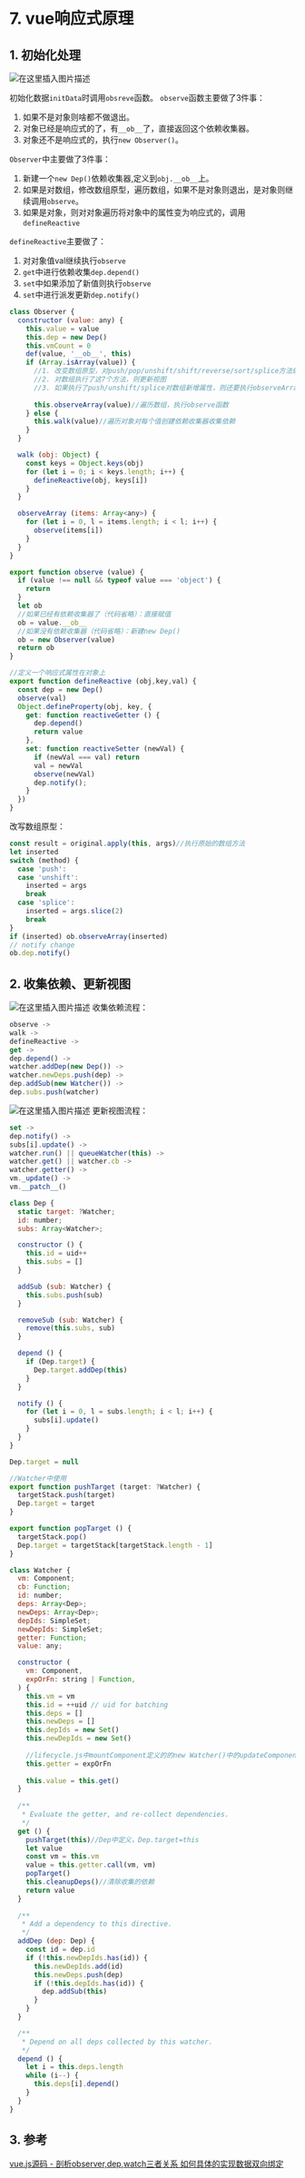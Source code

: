 # 7. vue响应式原理


## 1. 初始化处理
![在这里插入图片描述](https://img-blog.csdnimg.cn/20200117100600975.png?x-oss-process=image/watermark,type_ZmFuZ3poZW5naGVpdGk,shadow_10,text_aHR0cHM6Ly9ibG9nLmNzZG4ubmV0L3F3ZTQzNTU0MTkwOA==,size_16,color_FFFFFF,t_70)


初始化数据`initData`时调用`obsreve`函数。
`observe`函数主要做了3件事：
1. 如果不是对象则啥都不做退出。
2. 对象已经是响应式的了，有`__ob__`了，直接返回这个依赖收集器。
3. 对象还不是响应式的，执行`new Observer()`。


`Observer`中主要做了3件事：
1. 新建一个`new Dep()`依赖收集器,定义到`obj.__ob__`上。
2. 如果是对数组，修改数组原型，遍历数组，如果不是对象则退出，是对象则继续调用`observe`。
3. 如果是对象，则对对象遍历将对象中的属性变为响应式的，调用`defineReactive`

`defineReactive`主要做了：
1. 对对象值val继续执行`observe`
2. `get`中进行依赖收集`dep.depend()`
3. `set`中如果添加了新值则执行`observe`
4. `set`中进行派发更新`dep.notify() `
```js
class Observer {
  constructor (value: any) {
    this.value = value
    this.dep = new Dep()
    this.vmCount = 0
    def(value, '__ob__', this)
    if (Array.isArray(value)) {
      //1. 改变数组原型，对push/pop/unshift/shift/reverse/sort/splice方法做出修改，
      //2. 对数组执行了这7个方法，则更新视图
      //3. 如果执行了push/unshift/splice对数组新增属性，则还要执行observeArray方法，收集依赖。
      	
      this.observeArray(value)//遍历数组，执行observe函数
    } else {
      this.walk(value)//遍历对象对每个值创建依赖收集器收集依赖
    }
  }

  walk (obj: Object) {
    const keys = Object.keys(obj)
    for (let i = 0; i < keys.length; i++) {
      defineReactive(obj, keys[i])
    }
  }

  observeArray (items: Array<any>) {
    for (let i = 0, l = items.length; i < l; i++) {
      observe(items[i])
    }
  }
}

export function observe (value) {
  if (value !== null && typeof value === 'object') {
    return
  }
  let ob
  //如果已经有依赖收集器了（代码省略）：直接赋值
  ob = value.__ob__
  //如果没有依赖收集器（代码省略）：新建new Dep()
  ob = new Observer(value)
  return ob
}

//定义一个响应式属性在对象上
export function defineReactive (obj,key,val) {
  const dep = new Dep()
  observe(val)
  Object.defineProperty(obj, key, {
    get: function reactiveGetter () {
      dep.depend()
      return value
    },
    set: function reactiveSetter (newVal) {
      if (newVal === val) return
      val = newVal
      observe(newVal)
      dep.notify();
    }
  })
}
```
改写数组原型：
```js
const result = original.apply(this, args)//执行原始的数组方法
let inserted
switch (method) {
  case 'push':
  case 'unshift':
    inserted = args
    break
  case 'splice':
    inserted = args.slice(2)
    break
}
if (inserted) ob.observeArray(inserted)
// notify change
ob.dep.notify()
```
## 2. 收集依赖、更新视图
![在这里插入图片描述](https://img-blog.csdnimg.cn/20200117100621309.png)
收集依赖流程：
```js
observe -> 
walk -> 
defineReactive -> 
get -> 
dep.depend() -> 
watcher.addDep(new Dep()) -> 
watcher.newDeps.push(dep) -> 
dep.addSub(new Watcher()) -> 
dep.subs.push(watcher)
```
![在这里插入图片描述](https://img-blog.csdnimg.cn/20200117100636753.png?x-oss-process=image/watermark,type_ZmFuZ3poZW5naGVpdGk,shadow_10,text_aHR0cHM6Ly9ibG9nLmNzZG4ubmV0L3F3ZTQzNTU0MTkwOA==,size_16,color_FFFFFF,t_70)
更新视图流程：
```js
set -> 
dep.notify() -> 
subs[i].update() -> 
watcher.run() || queueWatcher(this) -> 
watcher.get() || watcher.cb -> 
watcher.getter() -> 
vm._update() -> 
vm.__patch__()
```


```js
class Dep {
  static target: ?Watcher;
  id: number;
  subs: Array<Watcher>;

  constructor () {
    this.id = uid++
    this.subs = []
  }

  addSub (sub: Watcher) {
    this.subs.push(sub)
  }

  removeSub (sub: Watcher) {
    remove(this.subs, sub)
  }

  depend () {
    if (Dep.target) {
      Dep.target.addDep(this)
    }
  }

  notify () {
    for (let i = 0, l = subs.length; i < l; i++) {
      subs[i].update()
    }
  }
}

Dep.target = null

//Watcher中使用
export function pushTarget (target: ?Watcher) {
  targetStack.push(target)
  Dep.target = target
}

export function popTarget () {
  targetStack.pop()
  Dep.target = targetStack[targetStack.length - 1]
}
```

```js
class Watcher {
  vm: Component;
  cb: Function;
  id: number;
  deps: Array<Dep>;
  newDeps: Array<Dep>;
  depIds: SimpleSet;
  newDepIds: SimpleSet;
  getter: Function;
  value: any;

  constructor (
    vm: Component,
    expOrFn: string | Function,
  ) {
    this.vm = vm
    this.id = ++uid // uid for batching
    this.deps = []
    this.newDeps = []
    this.depIds = new Set()
    this.newDepIds = new Set()
    
	//lifecycle.js中mountComponent定义的的new Watcher()中的updateComponent方法，执行vm._update(vm._render(), hydrating)，更新视图
    this.getter = expOrFn
    
    this.value = this.get()
  }
  
  /**
   * Evaluate the getter, and re-collect dependencies.
   */
  get () {
    pushTarget(this)//Dep中定义，Dep.target=this
    let value
    const vm = this.vm
    value = this.getter.call(vm, vm)
    popTarget()
    this.cleanupDeps()//清除收集的依赖
    return value
  }
  
  /**
   * Add a dependency to this directive.
   */
  addDep (dep: Dep) {
    const id = dep.id
    if (!this.newDepIds.has(id)) {
      this.newDepIds.add(id)
      this.newDeps.push(dep)
      if (!this.depIds.has(id)) {
        dep.addSub(this)
      }
    }
  }

  /**
   * Depend on all deps collected by this watcher.
   */
  depend () {
    let i = this.deps.length
    while (i--) {
      this.deps[i].depend()
    }
  }
}

```
## 3. 参考
[vue.js源码 - 剖析observer,dep,watch三者关系 如何具体的实现数据双向绑定](https://segmentfault.com/a/1190000014360080)